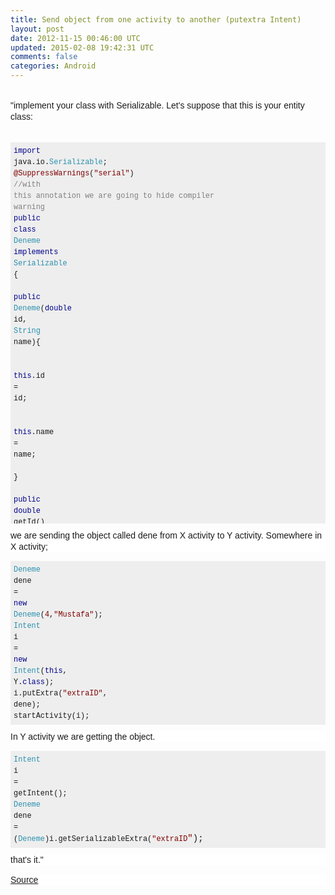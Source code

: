 ```yaml
---
title: Send object from one activity to another (putextra Intent)
layout: post
date: 2012-11-15 00:46:00 UTC
updated: 2015-02-08 19:42:31 UTC
comments: false
categories: Android
---
```

<br /><span style="background-color: white; font-family: Arial, 'Liberation Sans', 'DejaVu Sans', sans-serif; font-size: 14px; line-height: 18px;">"implement your class with Serializable. Let's suppose that this is your entity class:</span><br /><span style="background-color: white; font-family: Arial, 'Liberation Sans', 'DejaVu Sans', sans-serif; font-size: 14px; line-height: 18px;"><br /></span><pre class="default prettyprint" style="background-color: #eeeeee; border-width: 0px; font-family: Consolas, Menlo, Monaco, 'Lucida Console', 'Liberation Mono', 'DejaVu Sans Mono', 'Bitstream Vera Sans Mono', 'Courier New', monospace, serif; font-size: 14px; line-height: 18px; margin-bottom: 10px; max-height: 600px; overflow: auto; padding: 5px; vertical-align: baseline; width: auto;"><code style="border-width: 0px; font-family: Consolas, Menlo, Monaco, 'Lucida Console', 'Liberation Mono', 'DejaVu Sans Mono', 'Bitstream Vera Sans Mono', 'Courier New', monospace, serif; margin: 0px; padding: 0px; vertical-align: baseline;"><span class="kwd" style="background-color: transparent; border-width: 0px; color: darkblue; margin: 0px; padding: 0px; vertical-align: baseline;">import</span><span class="pln" style="background-color: transparent; border-width: 0px; margin: 0px; padding: 0px; vertical-align: baseline;"> java</span><span class="pun" style="background-color: transparent; border-width: 0px; margin: 0px; padding: 0px; vertical-align: baseline;">.</span><span class="pln" style="background-color: transparent; border-width: 0px; margin: 0px; padding: 0px; vertical-align: baseline;">io</span><span class="pun" style="background-color: transparent; border-width: 0px; margin: 0px; padding: 0px; vertical-align: baseline;">.</span><span class="typ" style="background-color: transparent; border-width: 0px; color: #2b91af; margin: 0px; padding: 0px; vertical-align: baseline;">Serializable</span><span class="pun" style="background-color: transparent; border-width: 0px; margin: 0px; padding: 0px; vertical-align: baseline;">;</span><span class="pln" style="background-color: transparent; border-width: 0px; margin: 0px; padding: 0px; vertical-align: baseline;"><br /></span><span class="lit" style="background-color: transparent; border-width: 0px; color: maroon; margin: 0px; padding: 0px; vertical-align: baseline;">@SuppressWarnings</span><span class="pun" style="background-color: transparent; border-width: 0px; margin: 0px; padding: 0px; vertical-align: baseline;">(</span><span class="str" style="background-color: transparent; border-width: 0px; color: maroon; margin: 0px; padding: 0px; vertical-align: baseline;">"serial"</span><span class="pun" style="background-color: transparent; border-width: 0px; margin: 0px; padding: 0px; vertical-align: baseline;">)</span><span class="pln" style="background-color: transparent; border-width: 0px; margin: 0px; padding: 0px; vertical-align: baseline;"> </span><span class="com" style="background-color: transparent; border-width: 0px; color: grey; margin: 0px; padding: 0px; vertical-align: baseline;">//with this annotation we are going to hide compiler warning</span><span class="pln" style="background-color: transparent; border-width: 0px; margin: 0px; padding: 0px; vertical-align: baseline;"><br /></span><span class="kwd" style="background-color: transparent; border-width: 0px; color: darkblue; margin: 0px; padding: 0px; vertical-align: baseline;">public</span><span class="pln" style="background-color: transparent; border-width: 0px; margin: 0px; padding: 0px; vertical-align: baseline;"> </span><span class="kwd" style="background-color: transparent; border-width: 0px; color: darkblue; margin: 0px; padding: 0px; vertical-align: baseline;">class</span><span class="pln" style="background-color: transparent; border-width: 0px; margin: 0px; padding: 0px; vertical-align: baseline;"> </span><span class="typ" style="background-color: transparent; border-width: 0px; color: #2b91af; margin: 0px; padding: 0px; vertical-align: baseline;">Deneme</span><span class="pln" style="background-color: transparent; border-width: 0px; margin: 0px; padding: 0px; vertical-align: baseline;"> </span><span class="kwd" style="background-color: transparent; border-width: 0px; color: darkblue; margin: 0px; padding: 0px; vertical-align: baseline;">implements</span><span class="pln" style="background-color: transparent; border-width: 0px; margin: 0px; padding: 0px; vertical-align: baseline;"> </span><span class="typ" style="background-color: transparent; border-width: 0px; color: #2b91af; margin: 0px; padding: 0px; vertical-align: baseline;">Serializable</span><span class="pln" style="background-color: transparent; border-width: 0px; margin: 0px; padding: 0px; vertical-align: baseline;"> </span><span class="pun" style="background-color: transparent; border-width: 0px; margin: 0px; padding: 0px; vertical-align: baseline;">{</span><span class="pln" style="background-color: transparent; border-width: 0px; margin: 0px; padding: 0px; vertical-align: baseline;"><br /></span><span class="kwd" style="background-color: transparent; border-width: 0px; color: darkblue; margin: 0px; padding: 0px; vertical-align: baseline;">  public</span><span class="pln" style="background-color: transparent; border-width: 0px; margin: 0px; padding: 0px; vertical-align: baseline;"> </span><span class="typ" style="background-color: transparent; border-width: 0px; color: #2b91af; margin: 0px; padding: 0px; vertical-align: baseline;">Deneme</span><span class="pun" style="background-color: transparent; border-width: 0px; margin: 0px; padding: 0px; vertical-align: baseline;">(</span><span class="kwd" style="background-color: transparent; border-width: 0px; color: darkblue; margin: 0px; padding: 0px; vertical-align: baseline;">double</span><span class="pln" style="background-color: transparent; border-width: 0px; margin: 0px; padding: 0px; vertical-align: baseline;"> id</span><span class="pun" style="background-color: transparent; border-width: 0px; margin: 0px; padding: 0px; vertical-align: baseline;">,</span><span class="pln" style="background-color: transparent; border-width: 0px; margin: 0px; padding: 0px; vertical-align: baseline;"> </span><span class="typ" style="background-color: transparent; border-width: 0px; color: #2b91af; margin: 0px; padding: 0px; vertical-align: baseline;">String</span><span class="pln" style="background-color: transparent; border-width: 0px; margin: 0px; padding: 0px; vertical-align: baseline;"> name</span><span class="pun" style="background-color: transparent; border-width: 0px; margin: 0px; padding: 0px; vertical-align: baseline;">){</span><span class="pln" style="background-color: transparent; border-width: 0px; margin: 0px; padding: 0px; vertical-align: baseline;"><br />&nbsp;  &nbsp; </span><span class="kwd" style="background-color: transparent; border-width: 0px; color: darkblue; margin: 0px; padding: 0px; vertical-align: baseline;">this</span><span class="pun" style="background-color: transparent; border-width: 0px; margin: 0px; padding: 0px; vertical-align: baseline;">.</span><span class="pln" style="background-color: transparent; border-width: 0px; margin: 0px; padding: 0px; vertical-align: baseline;">id </span><span class="pun" style="background-color: transparent; border-width: 0px; margin: 0px; padding: 0px; vertical-align: baseline;">=</span><span class="pln" style="background-color: transparent; border-width: 0px; margin: 0px; padding: 0px; vertical-align: baseline;"> id</span><span class="pun" style="background-color: transparent; border-width: 0px; margin: 0px; padding: 0px; vertical-align: baseline;">;</span><span class="pln" style="background-color: transparent; border-width: 0px; margin: 0px; padding: 0px; vertical-align: baseline;"><br />&nbsp; &nbsp;  </span><span class="kwd" style="background-color: transparent; border-width: 0px; color: darkblue; margin: 0px; padding: 0px; vertical-align: baseline;">this</span><span class="pun" style="background-color: transparent; border-width: 0px; margin: 0px; padding: 0px; vertical-align: baseline;">.</span><span class="pln" style="background-color: transparent; border-width: 0px; margin: 0px; padding: 0px; vertical-align: baseline;">name </span><span class="pun" style="background-color: transparent; border-width: 0px; margin: 0px; padding: 0px; vertical-align: baseline;">=</span><span class="pln" style="background-color: transparent; border-width: 0px; margin: 0px; padding: 0px; vertical-align: baseline;"> name</span><span class="pun" style="background-color: transparent; border-width: 0px; margin: 0px; padding: 0px; vertical-align: baseline;">;</span><span class="pln" style="background-color: transparent; border-width: 0px; margin: 0px; padding: 0px; vertical-align: baseline;"><br /></span><span class="pun" style="background-color: transparent; border-width: 0px; margin: 0px; padding: 0px; vertical-align: baseline;">  }</span><span class="pln" style="background-color: transparent; border-width: 0px; margin: 0px; padding: 0px; vertical-align: baseline;"><br /></span><span class="kwd" style="background-color: transparent; border-width: 0px; color: darkblue; margin: 0px; padding: 0px; vertical-align: baseline;">  public</span><span class="pln" style="background-color: transparent; border-width: 0px; margin: 0px; padding: 0px; vertical-align: baseline;"> </span><span class="kwd" style="background-color: transparent; border-width: 0px; color: darkblue; margin: 0px; padding: 0px; vertical-align: baseline;">double</span><span class="pln" style="background-color: transparent; border-width: 0px; margin: 0px; padding: 0px; vertical-align: baseline;"> getId</span><span class="pun" style="background-color: transparent; border-width: 0px; margin: 0px; padding: 0px; vertical-align: baseline;">()</span><span class="pln" style="background-color: transparent; border-width: 0px; margin: 0px; padding: 0px; vertical-align: baseline;"> </span><span class="pun" style="background-color: transparent; border-width: 0px; margin: 0px; padding: 0px; vertical-align: baseline;">{</span><span class="pln" style="background-color: transparent; border-width: 0px; margin: 0px; padding: 0px; vertical-align: baseline;"><br />&nbsp;  &nbsp; </span><span class="kwd" style="background-color: transparent; border-width: 0px; color: darkblue; margin: 0px; padding: 0px; vertical-align: baseline;">return</span><span class="pln" style="background-color: transparent; border-width: 0px; margin: 0px; padding: 0px; vertical-align: baseline;"> id</span><span class="pun" style="background-color: transparent; border-width: 0px; margin: 0px; padding: 0px; vertical-align: baseline;">;</span><span class="pln" style="background-color: transparent; border-width: 0px; margin: 0px; padding: 0px; vertical-align: baseline;"><br /></span><span class="pun" style="background-color: transparent; border-width: 0px; margin: 0px; padding: 0px; vertical-align: baseline;">  }</span><span class="pln" style="background-color: transparent; border-width: 0px; margin: 0px; padding: 0px; vertical-align: baseline;"><br /></span><span class="kwd" style="background-color: transparent; border-width: 0px; color: darkblue; margin: 0px; padding: 0px; vertical-align: baseline;">  public</span><span class="pln" style="background-color: transparent; border-width: 0px; margin: 0px; padding: 0px; vertical-align: baseline;"> </span><span class="kwd" style="background-color: transparent; border-width: 0px; color: darkblue; margin: 0px; padding: 0px; vertical-align: baseline;">void</span><span class="pln" style="background-color: transparent; border-width: 0px; margin: 0px; padding: 0px; vertical-align: baseline;"> setId</span><span class="pun" style="background-color: transparent; border-width: 0px; margin: 0px; padding: 0px; vertical-align: baseline;">(</span><span class="kwd" style="background-color: transparent; border-width: 0px; color: darkblue; margin: 0px; padding: 0px; vertical-align: baseline;">double</span><span class="pln" style="background-color: transparent; border-width: 0px; margin: 0px; padding: 0px; vertical-align: baseline;"> id</span><span class="pun" style="background-color: transparent; border-width: 0px; margin: 0px; padding: 0px; vertical-align: baseline;">)</span><span class="pln" style="background-color: transparent; border-width: 0px; margin: 0px; padding: 0px; vertical-align: baseline;"> </span><span class="pun" style="background-color: transparent; border-width: 0px; margin: 0px; padding: 0px; vertical-align: baseline;">{</span><span class="pln" style="background-color: transparent; border-width: 0px; margin: 0px; padding: 0px; vertical-align: baseline;"><br />&nbsp;  &nbsp; </span><span class="kwd" style="background-color: transparent; border-width: 0px; color: darkblue; margin: 0px; padding: 0px; vertical-align: baseline;">this</span><span class="pun" style="background-color: transparent; border-width: 0px; margin: 0px; padding: 0px; vertical-align: baseline;">.</span><span class="pln" style="background-color: transparent; border-width: 0px; margin: 0px; padding: 0px; vertical-align: baseline;">id </span><span class="pun" style="background-color: transparent; border-width: 0px; margin: 0px; padding: 0px; vertical-align: baseline;">=</span><span class="pln" style="background-color: transparent; border-width: 0px; margin: 0px; padding: 0px; vertical-align: baseline;"> id</span><span class="pun" style="background-color: transparent; border-width: 0px; margin: 0px; padding: 0px; vertical-align: baseline;">;</span><span class="pln" style="background-color: transparent; border-width: 0px; margin: 0px; padding: 0px; vertical-align: baseline;"><br /></span><span class="pun" style="background-color: transparent; border-width: 0px; margin: 0px; padding: 0px; vertical-align: baseline;">  }</span><span class="pln" style="background-color: transparent; border-width: 0px; margin: 0px; padding: 0px; vertical-align: baseline;"><br /></span><span class="kwd" style="background-color: transparent; border-width: 0px; color: darkblue; margin: 0px; padding: 0px; vertical-align: baseline;">  public</span><span class="pln" style="background-color: transparent; border-width: 0px; margin: 0px; padding: 0px; vertical-align: baseline;"> </span><span class="typ" style="background-color: transparent; border-width: 0px; color: #2b91af; margin: 0px; padding: 0px; vertical-align: baseline;">String</span><span class="pln" style="background-color: transparent; border-width: 0px; margin: 0px; padding: 0px; vertical-align: baseline;"> getName</span><span class="pun" style="background-color: transparent; border-width: 0px; margin: 0px; padding: 0px; vertical-align: baseline;">()</span><span class="pln" style="background-color: transparent; border-width: 0px; margin: 0px; padding: 0px; vertical-align: baseline;"> </span><span class="pun" style="background-color: transparent; border-width: 0px; margin: 0px; padding: 0px; vertical-align: baseline;">{</span><span class="pln" style="background-color: transparent; border-width: 0px; margin: 0px; padding: 0px; vertical-align: baseline;"><br />&nbsp;  &nbsp; </span><span class="kwd" style="background-color: transparent; border-width: 0px; color: darkblue; margin: 0px; padding: 0px; vertical-align: baseline;">return</span><span class="pln" style="background-color: transparent; border-width: 0px; margin: 0px; padding: 0px; vertical-align: baseline;"> </span><span class="kwd" style="background-color: transparent; border-width: 0px; color: darkblue; margin: 0px; padding: 0px; vertical-align: baseline;">this</span><span class="pun" style="background-color: transparent; border-width: 0px; margin: 0px; padding: 0px; vertical-align: baseline;">.</span><span class="pln" style="background-color: transparent; border-width: 0px; margin: 0px; padding: 0px; vertical-align: baseline;">name</span><span class="pun" style="background-color: transparent; border-width: 0px; margin: 0px; padding: 0px; vertical-align: baseline;">;</span><span class="pln" style="background-color: transparent; border-width: 0px; margin: 0px; padding: 0px; vertical-align: baseline;"><br /></span><span class="pun" style="background-color: transparent; border-width: 0px; margin: 0px; padding: 0px; vertical-align: baseline;">  }</span><span class="pln" style="background-color: transparent; border-width: 0px; margin: 0px; padding: 0px; vertical-align: baseline;"><br /></span><span class="kwd" style="background-color: transparent; border-width: 0px; color: darkblue; margin: 0px; padding: 0px; vertical-align: baseline;">  public</span><span class="pln" style="background-color: transparent; border-width: 0px; margin: 0px; padding: 0px; vertical-align: baseline;"> </span><span class="kwd" style="background-color: transparent; border-width: 0px; color: darkblue; margin: 0px; padding: 0px; vertical-align: baseline;">void</span><span class="pln" style="background-color: transparent; border-width: 0px; margin: 0px; padding: 0px; vertical-align: baseline;"> setName</span><span class="pun" style="background-color: transparent; border-width: 0px; margin: 0px; padding: 0px; vertical-align: baseline;">(</span><span class="typ" style="background-color: transparent; border-width: 0px; color: #2b91af; margin: 0px; padding: 0px; vertical-align: baseline;">String</span><span class="pln" style="background-color: transparent; border-width: 0px; margin: 0px; padding: 0px; vertical-align: baseline;"> name</span><span class="pun" style="background-color: transparent; border-width: 0px; margin: 0px; padding: 0px; vertical-align: baseline;">)</span><span class="pln" style="background-color: transparent; border-width: 0px; margin: 0px; padding: 0px; vertical-align: baseline;"> </span><span class="pun" style="background-color: transparent; border-width: 0px; margin: 0px; padding: 0px; vertical-align: baseline;">{</span><span class="pln" style="background-color: transparent; border-width: 0px; margin: 0px; padding: 0px; vertical-align: baseline;"><br />&nbsp;  &nbsp; </span><span class="kwd" style="background-color: transparent; border-width: 0px; color: darkblue; margin: 0px; padding: 0px; vertical-align: baseline;">this</span><span class="pun" style="background-color: transparent; border-width: 0px; margin: 0px; padding: 0px; vertical-align: baseline;">.</span><span class="pln" style="background-color: transparent; border-width: 0px; margin: 0px; padding: 0px; vertical-align: baseline;">name </span><span class="pun" style="background-color: transparent; border-width: 0px; margin: 0px; padding: 0px; vertical-align: baseline;">=</span><span class="pln" style="background-color: transparent; border-width: 0px; margin: 0px; padding: 0px; vertical-align: baseline;"> name</span><span class="pun" style="background-color: transparent; border-width: 0px; margin: 0px; padding: 0px; vertical-align: baseline;">;</span><span class="pln" style="background-color: transparent; border-width: 0px; margin: 0px; padding: 0px; vertical-align: baseline;"><br /></span><span class="pun" style="background-color: transparent; border-width: 0px; margin: 0px; padding: 0px; vertical-align: baseline;">  }</span><span class="pln" style="background-color: transparent; border-width: 0px; margin: 0px; padding: 0px; vertical-align: baseline;"><br /></span><span class="kwd" style="background-color: transparent; border-width: 0px; color: darkblue; margin: 0px; padding: 0px; vertical-align: baseline;">  private</span><span class="pln" style="background-color: transparent; border-width: 0px; margin: 0px; padding: 0px; vertical-align: baseline;"> </span><span class="kwd" style="background-color: transparent; border-width: 0px; color: darkblue; margin: 0px; padding: 0px; vertical-align: baseline;">double</span><span class="pln" style="background-color: transparent; border-width: 0px; margin: 0px; padding: 0px; vertical-align: baseline;"> id</span><span class="pun" style="background-color: transparent; border-width: 0px; margin: 0px; padding: 0px; vertical-align: baseline;">;</span><span class="pln" style="background-color: transparent; border-width: 0px; margin: 0px; padding: 0px; vertical-align: baseline;"><br /></span><span class="kwd" style="background-color: transparent; border-width: 0px; color: darkblue; margin: 0px; padding: 0px; vertical-align: baseline;">  private</span><span class="pln" style="background-color: transparent; border-width: 0px; margin: 0px; padding: 0px; vertical-align: baseline;"> </span><span class="typ" style="background-color: transparent; border-width: 0px; color: #2b91af; margin: 0px; padding: 0px; vertical-align: baseline;">String</span><span class="pln" style="background-color: transparent; border-width: 0px; margin: 0px; padding: 0px; vertical-align: baseline;"> name</span><span class="pun" style="background-color: transparent; border-width: 0px; margin: 0px; padding: 0px; vertical-align: baseline;">;</span><span class="pln" style="background-color: transparent; border-width: 0px; margin: 0px; padding: 0px; vertical-align: baseline;"><br /></span><span class="pun" style="background-color: transparent; border-width: 0px; margin: 0px; padding: 0px; vertical-align: baseline;">}</span><span class="pln" style="background-color: transparent; border-width: 0px; margin: 0px; padding: 0px; vertical-align: baseline;"><br /></span></code></pre><div style="background-color: white; border-width: 0px; clear: both; font-family: Arial, 'Liberation Sans', 'DejaVu Sans', sans-serif; font-size: 14px; line-height: 18px; margin-bottom: 1em; padding: 0px; vertical-align: baseline; word-wrap: break-word;">we are sending the object called dene from X activity to Y activity. Somewhere in X activity;</div><pre class="default prettyprint" style="background-color: #eeeeee; border-width: 0px; font-family: Consolas, Menlo, Monaco, 'Lucida Console', 'Liberation Mono', 'DejaVu Sans Mono', 'Bitstream Vera Sans Mono', 'Courier New', monospace, serif; font-size: 14px; line-height: 18px; margin-bottom: 10px; max-height: 600px; overflow: auto; padding: 5px; vertical-align: baseline; width: auto;"><code style="border-width: 0px; font-family: Consolas, Menlo, Monaco, 'Lucida Console', 'Liberation Mono', 'DejaVu Sans Mono', 'Bitstream Vera Sans Mono', 'Courier New', monospace, serif; margin: 0px; padding: 0px; vertical-align: baseline;"><span class="typ" style="background-color: transparent; border-width: 0px; color: #2b91af; margin: 0px; padding: 0px; vertical-align: baseline;">Deneme</span><span class="pln" style="background-color: transparent; border-width: 0px; margin: 0px; padding: 0px; vertical-align: baseline;"> dene </span><span class="pun" style="background-color: transparent; border-width: 0px; margin: 0px; padding: 0px; vertical-align: baseline;">=</span><span class="pln" style="background-color: transparent; border-width: 0px; margin: 0px; padding: 0px; vertical-align: baseline;"> </span><span class="kwd" style="background-color: transparent; border-width: 0px; color: darkblue; margin: 0px; padding: 0px; vertical-align: baseline;">new</span><span class="pln" style="background-color: transparent; border-width: 0px; margin: 0px; padding: 0px; vertical-align: baseline;"> </span><span class="typ" style="background-color: transparent; border-width: 0px; color: #2b91af; margin: 0px; padding: 0px; vertical-align: baseline;">Deneme</span><span class="pun" style="background-color: transparent; border-width: 0px; margin: 0px; padding: 0px; vertical-align: baseline;">(</span><span class="lit" style="background-color: transparent; border-width: 0px; color: maroon; margin: 0px; padding: 0px; vertical-align: baseline;">4</span><span class="pun" style="background-color: transparent; border-width: 0px; margin: 0px; padding: 0px; vertical-align: baseline;">,</span><span class="str" style="background-color: transparent; border-width: 0px; color: maroon; margin: 0px; padding: 0px; vertical-align: baseline;">"Mustafa"</span><span class="pun" style="background-color: transparent; border-width: 0px; margin: 0px; padding: 0px; vertical-align: baseline;">);</span><span class="pln" style="background-color: transparent; border-width: 0px; margin: 0px; padding: 0px; vertical-align: baseline;"><br /></span><span class="typ" style="background-color: transparent; border-width: 0px; color: #2b91af; margin: 0px; padding: 0px; vertical-align: baseline;">Intent</span><span class="pln" style="background-color: transparent; border-width: 0px; margin: 0px; padding: 0px; vertical-align: baseline;"> i </span><span class="pun" style="background-color: transparent; border-width: 0px; margin: 0px; padding: 0px; vertical-align: baseline;">=</span><span class="pln" style="background-color: transparent; border-width: 0px; margin: 0px; padding: 0px; vertical-align: baseline;"> </span><span class="kwd" style="background-color: transparent; border-width: 0px; color: darkblue; margin: 0px; padding: 0px; vertical-align: baseline;">new</span><span class="pln" style="background-color: transparent; border-width: 0px; margin: 0px; padding: 0px; vertical-align: baseline;"> </span><span class="typ" style="background-color: transparent; border-width: 0px; color: #2b91af; margin: 0px; padding: 0px; vertical-align: baseline;">Intent</span><span class="pun" style="background-color: transparent; border-width: 0px; margin: 0px; padding: 0px; vertical-align: baseline;">(</span><span class="kwd" style="background-color: transparent; border-width: 0px; color: darkblue; margin: 0px; padding: 0px; vertical-align: baseline;">this</span><span class="pun" style="background-color: transparent; border-width: 0px; margin: 0px; padding: 0px; vertical-align: baseline;">,</span><span class="pln" style="background-color: transparent; border-width: 0px; margin: 0px; padding: 0px; vertical-align: baseline;"> Y</span><span class="pun" style="background-color: transparent; border-width: 0px; margin: 0px; padding: 0px; vertical-align: baseline;">.</span><span class="kwd" style="background-color: transparent; border-width: 0px; color: darkblue; margin: 0px; padding: 0px; vertical-align: baseline;">class</span><span class="pun" style="background-color: transparent; border-width: 0px; margin: 0px; padding: 0px; vertical-align: baseline;">);</span><span class="pln" style="background-color: transparent; border-width: 0px; margin: 0px; padding: 0px; vertical-align: baseline;"><br />i</span><span class="pun" style="background-color: transparent; border-width: 0px; margin: 0px; padding: 0px; vertical-align: baseline;">.</span><span class="pln" style="background-color: transparent; border-width: 0px; margin: 0px; padding: 0px; vertical-align: baseline;">putExtra</span><span class="pun" style="background-color: transparent; border-width: 0px; margin: 0px; padding: 0px; vertical-align: baseline;">(</span><span class="str" style="background-color: transparent; border-width: 0px; color: maroon; margin: 0px; padding: 0px; vertical-align: baseline;">"extraID"</span><span class="pun" style="background-color: transparent; border-width: 0px; margin: 0px; padding: 0px; vertical-align: baseline;">,</span><span class="pln" style="background-color: transparent; border-width: 0px; margin: 0px; padding: 0px; vertical-align: baseline;"> dene</span><span class="pun" style="background-color: transparent; border-width: 0px; margin: 0px; padding: 0px; vertical-align: baseline;">);</span><span class="pln" style="background-color: transparent; border-width: 0px; margin: 0px; padding: 0px; vertical-align: baseline;"><br />startActivity</span><span class="pun" style="background-color: transparent; border-width: 0px; margin: 0px; padding: 0px; vertical-align: baseline;">(</span><span class="pln" style="background-color: transparent; border-width: 0px; margin: 0px; padding: 0px; vertical-align: baseline;">i</span><span class="pun" style="background-color: transparent; border-width: 0px; margin: 0px; padding: 0px; vertical-align: baseline;">);</span><span class="pln" style="background-color: transparent; border-width: 0px; margin: 0px; padding: 0px; vertical-align: baseline;"><br /></span></code></pre><div style="background-color: white; border-width: 0px; clear: both; font-family: Arial, 'Liberation Sans', 'DejaVu Sans', sans-serif; font-size: 14px; line-height: 18px; margin-bottom: 1em; padding: 0px; vertical-align: baseline; word-wrap: break-word;">In Y activity we are getting the object.</div><pre class="default prettyprint" style="background-color: #eeeeee; border-width: 0px; font-family: Consolas, Menlo, Monaco, 'Lucida Console', 'Liberation Mono', 'DejaVu Sans Mono', 'Bitstream Vera Sans Mono', 'Courier New', monospace, serif; font-size: 14px; line-height: 18px; margin-bottom: 10px; max-height: 600px; overflow: auto; padding: 5px; vertical-align: baseline; width: auto;"><code style="border-width: 0px; font-family: Consolas, Menlo, Monaco, 'Lucida Console', 'Liberation Mono', 'DejaVu Sans Mono', 'Bitstream Vera Sans Mono', 'Courier New', monospace, serif; margin: 0px; padding: 0px; vertical-align: baseline;"><span class="typ" style="background-color: transparent; border-width: 0px; color: #2b91af; margin: 0px; padding: 0px; vertical-align: baseline;">Intent</span><span class="pln" style="background-color: transparent; border-width: 0px; margin: 0px; padding: 0px; vertical-align: baseline;"> i </span><span class="pun" style="background-color: transparent; border-width: 0px; margin: 0px; padding: 0px; vertical-align: baseline;">=</span><span class="pln" style="background-color: transparent; border-width: 0px; margin: 0px; padding: 0px; vertical-align: baseline;"> getIntent</span><span class="pun" style="background-color: transparent; border-width: 0px; margin: 0px; padding: 0px; vertical-align: baseline;">();</span><span class="pln" style="background-color: transparent; border-width: 0px; margin: 0px; padding: 0px; vertical-align: baseline;"><br /></span><span class="typ" style="background-color: transparent; border-width: 0px; color: #2b91af; margin: 0px; padding: 0px; vertical-align: baseline;">Deneme</span><span class="pln" style="background-color: transparent; border-width: 0px; margin: 0px; padding: 0px; vertical-align: baseline;"> dene </span><span class="pun" style="background-color: transparent; border-width: 0px; margin: 0px; padding: 0px; vertical-align: baseline;">=</span><span class="pln" style="background-color: transparent; border-width: 0px; margin: 0px; padding: 0px; vertical-align: baseline;"> </span><span class="pun" style="background-color: transparent; border-width: 0px; margin: 0px; padding: 0px; vertical-align: baseline;">(</span><span class="typ" style="background-color: transparent; border-width: 0px; color: #2b91af; margin: 0px; padding: 0px; vertical-align: baseline;">Deneme</span><span class="pun" style="background-color: transparent; border-width: 0px; margin: 0px; padding: 0px; vertical-align: baseline;">)</span><span class="pln" style="background-color: transparent; border-width: 0px; margin: 0px; padding: 0px; vertical-align: baseline;">i</span><span class="pun" style="background-color: transparent; border-width: 0px; margin: 0px; padding: 0px; vertical-align: baseline;">.</span><span class="pln" style="background-color: transparent; border-width: 0px; margin: 0px; padding: 0px; vertical-align: baseline;">getSerializableExtra</span><span class="pun" style="background-color: transparent; border-width: 0px; margin: 0px; padding: 0px; vertical-align: baseline;">(</span><span class="str" style="background-color: transparent; border-width: 0px; color: maroon; margin: 0px; padding: 0px; vertical-align: baseline;">"<span style="background-color: transparent;">extraID</span></span></code><span class="str" style="background-color: transparent; border-width: 0px; color: maroon; margin: 0px; padding: 0px; vertical-align: baseline;">"</span><span class="pun" style="background-color: transparent; border-width: 0px; margin: 0px; padding: 0px; vertical-align: baseline;">);</span></pre><div style="background-color: white; border-width: 0px; clear: both; font-family: Arial, 'Liberation Sans', 'DejaVu Sans', sans-serif; font-size: 14px; line-height: 18px; margin-bottom: 1em; padding: 0px; vertical-align: baseline; word-wrap: break-word;">that's it."</div><div style="background-color: white; border-width: 0px; clear: both; font-family: Arial, 'Liberation Sans', 'DejaVu Sans', sans-serif; font-size: 14px; line-height: 18px; margin-bottom: 1em; padding: 0px; vertical-align: baseline; word-wrap: break-word;"><a href="http://stackoverflow.com/questions/2736389/how-to-pass-object-from-one-activity-to-another-in-android">Source</a></div>